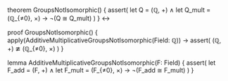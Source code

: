 theorem GroupsNotIsomorphic() {
  assert(
    let Q = (ℚ, +) ∧
    let Q_mult = (ℚ_{≠0}, ×) →
    ¬(Q ≅ Q_mult)
  )
} ↔

proof GroupsNotIsomorphic() {
  apply(AdditiveMultiplicativeGroupsNotIsomorphic(Field: ℚ)) →
  assert(
    (ℚ, +) ≇ (ℚ_{≠0}, ×)
  )
}

lemma AdditiveMultiplicativeGroupsNotIsomorphic(F: Field) {
  assert(
    let F_add = (F, +) ∧
    let F_mult = (F_{≠0}, ×) →
    ¬(F_add ≅ F_mult)
  )
}
